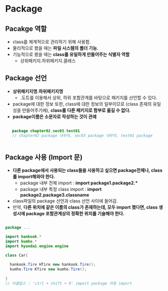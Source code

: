 # Package

## Pacakge 역할

  - class를 체계적으로 관리하기 위해 사용함.
  - 물리적으로 봤을 때는 **파일 시스템의 폴더 기능.**
  - 기능적으로 봤을 때는 **class를 유일하게 만들어주는 식별자 역할**
    - 상위패키지.하위패키지.클래스

## Package 선언

  - **상위패키지명.하위패키지명**
    - .도트를 이용해서 상위, 하위 포함관계를 바탕으로 패키지를 선언할 수 있다.
  - package에 대한 정보 또한, class에 대한 정보의 일부이므로 (class 존재의 유일성을 만들어주기에), **class를 다른 패키지로 함부로 옮길 수 없다.**
  - **package이름은 소문자로 작성하는 것이 관례**
 
```java
 
   package chapter02.sec03.test01
   // chapter02 package 내부의, sec03 package 내부의, test01 package
 
```
 
## Package 사용 (Import 문)
 
  - **다른 package에서 사용되는 class들을 사용하고 싶으면 package전체나, class를 import해와야 한다.**
    - package 내부 전체 import : **import package1.package2.\***
    - package 내부 특정 class import : **import package2.package3.classname**
  - class파일의 package 선언과 class 선언 사이에 들어감.
  - 만약, **다른 위치에 같은 이름의 class가 존재하는데, 모두 import 했다면, class 생성시에 package 포함관계상의 정확한 위치를 기술해야 한다.**

```java

package ...

import hankook.*
import kumho.*
import hyundai.engine.engine

class Car{
  
  hankook.Tire HTire new hankook.Tire();
  kumho.Tire KTire new kumho.Tire();
 
}
// 이클립스 : 'ctrl + shift + O' import package 자동 import

```



